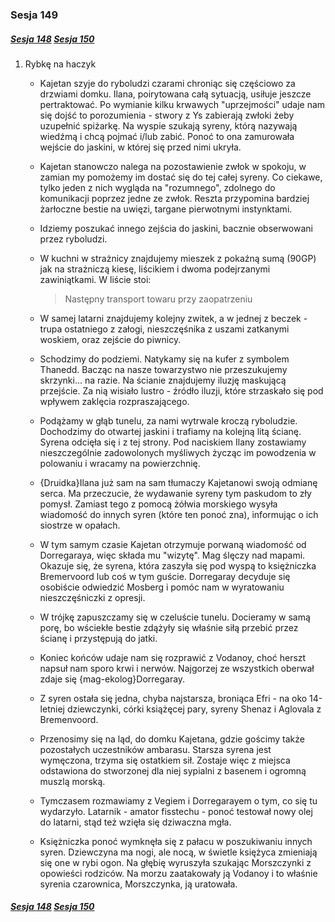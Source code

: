 ### Sesja 149

##### [Sesja 148](#sesja-148) [Sesja 150](#sesja-150)

1. Rybkę na haczyk

    - Kajetan szyje do ryboludzi czarami chroniąc się częściowo za drzwiami domku. Ilana, poirytowana całą sytuacją, usiłuje jeszcze pertraktować. Po wymianie kilku krwawych "uprzejmości" udaje nam się dojść to porozumienia - stwory z Ys zabierają zwłoki żeby uzupełnić spiżarkę. Na wyspie szukają syreny, którą nazywają wiedźmą i chcą pojmać i/lub zabić. Ponoć to ona zamurowała wejście do jaskini, w której się przed nimi ukryła.
    - Kajetan stanowczo nalega na pozostawienie zwłok w spokoju, w zamian my pomożemy im dostać się do tej całej syreny. Co ciekawe, tylko jeden z nich wygląda na "rozumnego", zdolnego do komunikacji poprzez jedne ze zwłok. Reszta przypomina bardziej żarłoczne bestie na uwięzi, targane pierwotnymi instynktami.
    - Idziemy poszukać innego zejścia do jaskini, bacznie obserwowani przez ryboludzi.
    - W kuchni w strażnicy znajdujemy mieszek z pokaźną sumą (90GP) jak na strażniczą kiesę, liścikiem i dwoma podejrzanymi zawiniątkami. W liście stoi:

        > Następny transport towaru przy zaopatrzeniu

    - W samej latarni znajdujemy kolejny zwitek, a w jednej z beczek - trupa ostatniego z załogi, nieszczęśnika z uszami zatkanymi woskiem, oraz zejście do piwnicy.
    - Schodzimy do podziemi. Natykamy się na kufer z symbolem Thanedd. Bacząc na nasze towarzystwo nie przeszukujemy skrzynki... na razie. Na ścianie znajdujemy iluzję maskującą przejście. Za nią wisiało lustro - źródło iluzji, które strzaskało się pod wpływem zaklęcia rozpraszającego.
    - Podążamy w głąb tunelu, za nami wytrwale kroczą ryboludzie. Dochodzimy do otwartej jaskini i trafiamy na kolejną litą ścianę. Syrena odcięła się i z tej strony. Pod naciskiem Ilany zostawiamy nieszczególnie zadowolonych myśliwych życząc im powodzenia w polowaniu i wracamy na powierzchnię.
    - {Druidka}Ilana już sam na sam tłumaczy Kajetanowi swoją odmianę serca. Ma przeczucie, że wydawanie syreny tym paskudom to zły pomysł. Zamiast tego z pomocą żółwia morskiego wysyła wiadomość do innych syren (które ten ponoć zna), informując o ich siostrze w opałach.
    - W tym samym czasie Kajetan otrzymuje porwaną wiadomość od Dorregaraya, więc składa mu "wizytę". Mag ślęczy nad mapami. Okazuje się, że syrena, która zaszyła się pod wyspą to księżniczka Bremervoord lub coś w tym guście. Dorregaray decyduje się osobiście odwiedzić Mosberg i pomóc nam w wyratowaniu nieszczęśniczki z opresji.
    - W trójkę zapuszczamy się w czeluście tunelu. Docieramy w samą porę, bo wściekłe bestie zdążyły się właśnie siłą przebić przez ścianę i przystępują do jatki.
    - Koniec końców udaje nam się rozprawić z Vodanoy, choć herszt napsuł nam sporo krwi i nerwów. Najgorzej ze wszystkich oberwał zdaje się {mag-ekolog}Dorregaray.
    - Z syren ostała się jedna, chyba najstarsza, broniąca Efri - na oko 14-letniej dziewczynki, córki książęcej pary, syreny Shenaz i Aglovala z Bremenvoord.
    - Przenosimy się na ląd, do domku Kajetana, gdzie gościmy także pozostałych uczestników ambarasu. Starsza syrena jest wymęczona, trzyma się ostatkiem sił. Zostaje więc z miejsca odstawiona do stworzonej dla niej sypialni z basenem i ogromną muszlą morską.
    - Tymczasem rozmawiamy z Vegiem i Dorregarayem o tym, co się tu wydarzyło. Latarnik - amator fisstechu - ponoć testował nowy olej do latarni, stąd też wzięła się dziwaczna mgła.
    - Księżniczka ponoć wymknęła się z pałacu w poszukiwaniu innych syren. Dziewczyna ma nogi, ale nocą, w świetle księżyca zmieniają się one w rybi ogon. Na głębię wyruszyła szukając Morszczynki z opowieści rodziców. Na morzu zaatakowały ją Vodanoy i to właśnie syrenia czarownica, Morszczynka, ją uratowała.

##### [Sesja 148](#sesja-148) [Sesja 150](#sesja-150)
